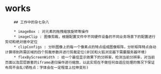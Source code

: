 # works
        ## 工作中的杂七杂八

        * imageBox : 对元素的拖拽缩放旋转等操作
        * imageClip : 图像剪裁，根据配置文件中不同硬件设备的不同业务场景下的配置进行剪切和绝对居中定位
        * clipConfigs : 分析图像上的每一个像素点的特点组成图像矩阵，分析矩阵特点自动计算得到所需区域的四个剪裁参数并进行剪裁定位(非IE和火狐浏览器下需要服务器环境)
        * flexByScreenWidth : 给一个最佳显示效果下的分辨率，检测当前分辨率，对当前页面以及层层嵌套的iframe递归操作进行缩放，以此实现在不做任何自适应处理的情况下保证布局不会乱(牺牲点：字体会在一定程度上拉伸变形)